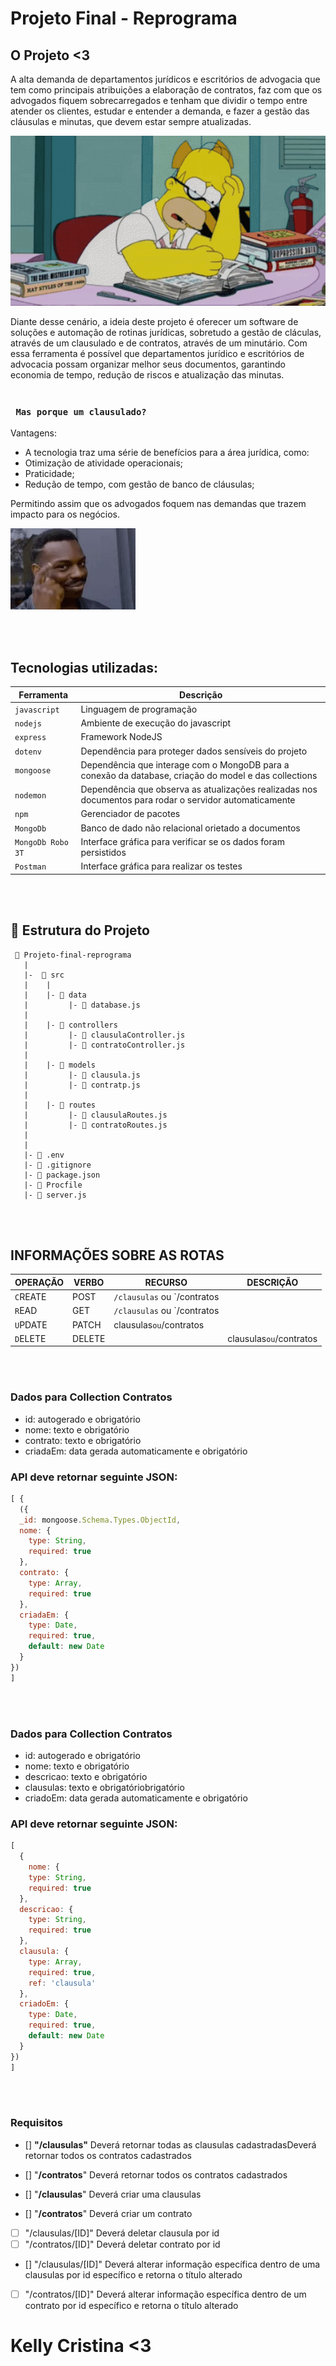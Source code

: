 # Projeto Final - Reprograma

## O Projeto <3

A alta demanda de departamentos jurídicos e escritórios de advogacia que tem como principais atribuições a elaboração de contratos, faz com que os advogados fiquem sobrecarregados e tenham que dividir o tempo entre atender os clientes, estudar e entender a demanda, e fazer a gestão das cláusulas e minutas, que devem estar sempre atualizadas.

![Homer Simpson](https://github.com/KellyCSR/Projeto_Final_Reprograma/blob/main/tenor-13.gif)

Diante desse cenário, a ideia deste projeto é oferecer um software de soluções e automação de rotinas jurídicas, sobretudo a gestão de cláculas, através de um clausulado e de contratos, através de um minutário.
Com essa ferramenta é possível que departamentos jurídico e escritórios de advocacia possam organizar melhor seus documentos, garantindo economia de tempo, redução de riscos e atualização das minutas. 
<br>
<br>

### ` Mas porque um clausulado?`

Vantagens: 
* A tecnologia traz uma série de benefícios para a área jurídica, como:
* Otimização de atividade operacionais;
* Praticidade;
* Redução de tempo, com gestão de banco de cláusulas;

Permitindo assim que os advogados foquem nas demandas que trazem impacto para os negócios.

![Genious](https://github.com/KellyCSR/Projeto_Final_Reprograma/blob/main/genius-think.gif)

<br>
<br>

## Tecnologias utilizadas:
| Ferramenta | Descrição |
| --- | --- |
| `javascript` | Linguagem de programação |
| `nodejs` | Ambiente de execução do javascript|
| `express` | Framework NodeJS |
| `dotenv` | Dependência para proteger dados sensíveis do projeto|
| `mongoose` | Dependência que interage com o MongoDB para a conexão da database, criação do model e das collections|
| `nodemon` | Dependência que observa as atualizações realizadas nos documentos para rodar o servidor automaticamente|
| `npm` | Gerenciador de pacotes|
| `MongoDb` | Banco de dado não relacional orietado a documentos|
| `MongoDb Robo 3T` | Interface gráfica para verificar se os dados foram persistidos|
 `Postman` | Interface gráfica para realizar os testes|

<br>
<br>

## 📁 Estrutura do Projeto

```
 📁 Projeto-final-reprograma
   |
   |-  📁 src
   |    |
   |    |- 📁 data
   |         |- 📄 database.js
   |
   |    |- 📁 controllers
   |         |- 📄 clausulaController.js
   |         |- 📄 contratoController.js
   |
   |    |- 📁 models
   |         |- 📄 clausula.js
   |         |- 📄 contratp.js
   |
   |    |- 📁 routes
   |         |- 📄 clausulaRoutes.js 
   |         |- 📄 contratoRoutes.js 
   |
   |
   |- 📄 .env
   |- 📄 .gitignore
   |- 📄 package.json
   |- 📄 Procfile
   |- 📄 server.js

```

<br>
<br>


## INFORMAÇÕES SOBRE AS ROTAS

| OPERAÇÃO | VERBO | RECURSO | DESCRIÇÃO
| --- | --- | --- | --- |
| `C`REATE | POST | `/clausulas` ou `/contratos |
| `R`EAD | GET | `/clausulas` ou `/contratos |
| `U`PDATE | PATCH | clausulas` ou `/contratos |
| `D`ELETE | DELETE | | clausulas` ou `/contratos |

<br>
<br>

### Dados para Collection Contratos

- id: autogerado e obrigatório
- nome: texto e obrigatório
- contrato: texto e obrigatório
- criadaEm: data gerada automaticamente e obrigatório


### API deve retornar seguinte JSON:

```jsx
[ {
  ({ 
  _id: mongoose.Schema.Types.ObjectId,
  nome: {
    type: String,
    required: true
  },
  contrato: {
    type: Array,
    required: true
  },
  criadaEm: {
    type: Date,
    required: true,
    default: new Date
  }
})
]
```
<br>
<br>

### Dados para Collection Contratos

- id: autogerado e obrigatório
- nome: texto e obrigatório
- descricao: texto e obrigatório
- clausulas: texto e obrigatóriobrigatório
- criadoEm: data gerada automaticamente e obrigatório


### API deve retornar seguinte JSON:

```jsx
[
  {
    nome: {
    type: String,
    required: true
  },
  descricao: {
    type: String,
    required: true
  },
  clausula: {
    type: Array,
    required: true,
    ref: 'clausula'
  },
  criadoEm: {
    type: Date,
    required: true,
    default: new Date
  }
})
]
```
<br>
<br>



### Requisitos 
- []  **"/clausulas"** Deverá retornar todas as clausulas cadastradasDeverá retornar todos os contratos cadastrados
- []  "**/contratos**" Deverá retornar todos os contratos cadastrados

- []  "**/clausulas**" Deverá criar uma clausulas 
- []  "**/contratos**"  Deverá criar um contrato 

- [ ]  "/clausulas/[ID]" Deverá deletar clausula por id
- [ ]  "/contratos/[ID]" Deverá deletar contrato por id

- []  "/clausulas/[ID]" Deverá alterar informação específica dentro de uma clausulas por id específico e retorna o título alterado
- [ ]  "/contratos/[ID]" Deverá alterar informação específica dentro de um contrato por id específico e retorna o título alterado


# Kelly Cristina <3
